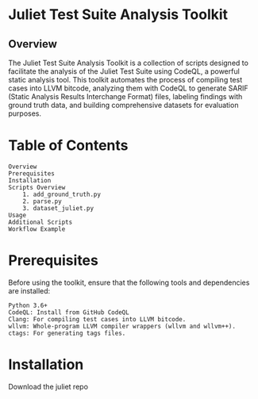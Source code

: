 # Juliet Test Suite Analysis Toolkit

## Overview

The Juliet Test Suite Analysis Toolkit is a collection of scripts designed to facilitate the analysis of the Juliet Test Suite using CodeQL, a powerful static analysis tool. This toolkit automates the process of compiling test cases into LLVM bitcode, analyzing them with CodeQL to generate SARIF (Static Analysis Results Interchange Format) files, labeling findings with ground truth data, and building comprehensive datasets for evaluation purposes.

# Table of Contents

    Overview
    Prerequisites
    Installation
    Scripts Overview
        1. add_ground_truth.py
        2. parse.py
        3. dataset_juliet.py
    Usage
    Additional Scripts
    Workflow Example

# Prerequisites
Before using the toolkit, ensure that the following tools and dependencies are installed:


    Python 3.6+
    CodeQL: Install from GitHub CodeQL
    Clang: For compiling test cases into LLVM bitcode.
    wllvm: Whole-program LLVM compiler wrappers (wllvm and wllvm++).
    ctags: For generating tags files.

# Installation

Download the juliet repo 

